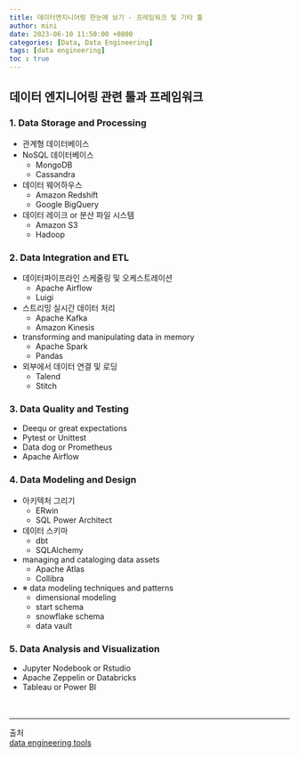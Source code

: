```yaml
---
title: 데이터엔지니어링 한눈에 보기 - 프레임워크 및 기타 툴
author: mini
date: 2023-06-10 11:50:00 +0800
categories: [Data, Data Engineering]
tags: [data engineering]
toc : true
---
```


## 데이터 엔지니어링 관련 툴과 프레임워크
### 1. Data Storage and Processing
- 관계형 데이터베이스
- NoSQL 데이터베이스
  - MongoDB
  - Cassandra
- 데이터 웨어하우스
  - Amazon Redshift
  - Google BigQuery
- 데이터 레이크 or 분산 파일 시스템
  - Amazon S3
  - Hadoop

### 2. Data Integration and ETL
- 데이터파이프라인 스케줄링 및 오케스트레이션
  - Apache Airflow
  - Luigi
- 스트리밍 실시간 데이터 처리
  - Apache Kafka
  - Amazon Kinesis
- transforming and manipulating data in memory
  - Apache Spark
  - Pandas
- 외부에서 데이터 연결 및 로딩
  - Talend
  - Stitch

### 3. Data Quality and Testing
- Deequ or great expectations
- Pytest or Unittest
- Data dog or Prometheus
- Apache Airflow

### 4. Data Modeling and Design
- 아키텍처 그리기
  - ERwin
  - SQL Power Architect
- 데이터 스키마
  - dbt
  - SQLAlchemy
- managing and cataloging data assets
  - Apache Atlas
  - Collibra
- ※ data modeling techniques and patterns
  - dimensional modeling
  - start schema
  - snowflake schema
  - data vault

### 5. Data Analysis and Visualization
  - Jupyter Nodebook or Rstudio
  - Apache Zeppelin or Databricks
  - Tableau or Power BI
<br/><br/><br/>



-------------------------------------
출처<br/>
[data engineering tools](https://www.linkedin.com/advice/0/what-some-tools-frameworks-you-use-data-engineering)<br/>
